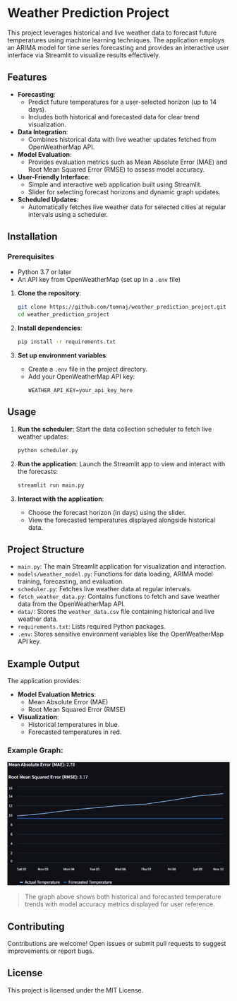 
# Weather Prediction Project

This project leverages historical and live weather data to forecast future temperatures using machine learning techniques. The application employs an ARIMA model for time series forecasting and provides an interactive user interface via Streamlit to visualize results effectively.

## Features

- **Forecasting**:
  - Predict future temperatures for a user-selected horizon (up to 14 days).
  - Includes both historical and forecasted data for clear trend visualization.
- **Data Integration**:
  - Combines historical data with live weather updates fetched from OpenWeatherMap API.
- **Model Evaluation**:
  - Provides evaluation metrics such as Mean Absolute Error (MAE) and Root Mean Squared Error (RMSE) to assess model accuracy.
- **User-Friendly Interface**:
  - Simple and interactive web application built using Streamlit.
  - Slider for selecting forecast horizons and dynamic graph updates.
- **Scheduled Updates**:
  - Automatically fetches live weather data for selected cities at regular intervals using a scheduler.

## Installation

### Prerequisites
- Python 3.7 or later
- An API key from OpenWeatherMap (set up in a `.env` file)

1. **Clone the repository**:
   ```bash
   git clone https://github.com/tomnaj/weather_prediction_project.git
   cd weather_prediction_project
   ```

2. **Install dependencies**:
   ```bash
   pip install -r requirements.txt
   ```

3. **Set up environment variables**:
   - Create a `.env` file in the project directory.
   - Add your OpenWeatherMap API key:
     ```
     WEATHER_API_KEY=your_api_key_here
     ```

## Usage

1. **Run the scheduler**:
   Start the data collection scheduler to fetch live weather updates:
   ```bash
   python scheduler.py
   ```

2. **Run the application**:
   Launch the Streamlit app to view and interact with the forecasts:
   ```bash
   streamlit run main.py
   ```

3. **Interact with the application**:
   - Choose the forecast horizon (in days) using the slider.
   - View the forecasted temperatures displayed alongside historical data.

## Project Structure

- `main.py`: The main Streamlit application for visualization and interaction.
- `models/weather_model.py`: Functions for data loading, ARIMA model training, forecasting, and evaluation.
- `scheduler.py`: Fetches live weather data at regular intervals.
- `fetch_weather_data.py`: Contains functions to fetch and save weather data from the OpenWeatherMap API.
- `data/`: Stores the `weather_data.csv` file containing historical and live weather data.
- `requirements.txt`: Lists required Python packages.
- `.env`: Stores sensitive environment variables like the OpenWeatherMap API key.

## Example Output

The application provides:
- **Model Evaluation Metrics**:
  - Mean Absolute Error (MAE)
  - Root Mean Squared Error (RMSE)
- **Visualization**:
  - Historical temperatures in blue.
  - Forecasted temperatures in red.

### Example Graph:
![Model Evaluation Example](example_graph.png)

> The graph above shows both historical and forecasted temperature trends with model accuracy metrics displayed for user reference.

## Contributing

Contributions are welcome! Open issues or submit pull requests to suggest improvements or report bugs.

## License

This project is licensed under the MIT License.
```
